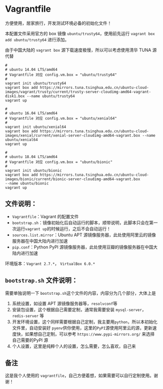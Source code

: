 # Vagrantfile

方便使用，居家旅行，开发测试环境必备的初始化文件！

本配置文件采用官方的 box 镜像 `ubuntu/trusty64`，使用前先运行 `vagrant box add ubuntu/trusty64` 进行添加。

由于中国大陆的 `vagrant box` 源下载速度极慢，所以可以考虑使用清华 TUNA 源代替

```
#
# ubuntu 14.04 LTS/amd64
# Vagrantfile 对应 config.vm.box = "ubuntu/trusty64"
#
vagrant init ubuntu/trusty64
vagrant box add https://mirrors.tuna.tsinghua.edu.cn/ubuntu-cloud-images/vagrant/trusty/current/trusty-server-cloudimg-amd64-vagrant-disk1.box --name ubuntu/trusty64
vagrant up

#
# ubuntu 16.04 LTS/amd64
# Vagrantfile 对应 config.vm.box = "ubuntu/xenial64"
#
vagrant init ubuntu/xenial64
vagrant box add https://mirrors.tuna.tsinghua.edu.cn/ubuntu-cloud-images/xenial/current/xenial-server-cloudimg-amd64-vagrant.box --name ubuntu/xenial64
vagrant up

#
# ubuntu 18.04 LTS/amd64
# Vagrantfile 对应 config.vm.box = "ubuntu/bionic"
#
vagrant init ubuntu/bionic
vagrant box add https://mirrors.tuna.tsinghua.edu.cn/ubuntu-cloud-images/bionic/current/bionic-server-cloudimg-amd64-vagrant.box 
--name ubuntu/bionic
vagrant up
```

## 文件说明：

* `Vagrantfile`：Vagrant 的配置文件
* `bootstrap.sh`：镜像初始化后自动运行的脚本，顺带说明，此脚本只会在第一次运行`vagrant up`的时候运行，之后不会自动运行！
* `sources.list.mirror`：Ubuntu APT 源镜像服务器，此处使用阿里云的镜像服务器在中国大陆内进行加速
* `pip.conf`：Python PyPI 源镜像服务器，此处使用豆瓣的镜像服务器在中国大陆内进行加速

环境版本：`Vagrant 2.7.*`， `VirtualBox 6.0.*`

## `bootstrap.sh` 文件说明：

需要单独说明一下 `bootstrap.sh`这个文件的内容，内容分为几个部分，大体上是
1. 系统设置，如设置 APT 源镜像服务器等，`resolvconf`等
2. 安装包设置，这个根据自己需要定制，通常我需要安装 `mysql-server`，`redis-server` 等
3. 开发环境设置，这个同样需要根据自己定制，我主要用`python`，所以本初始化文件里，自动安装好 `pyenv`供你使用，这里的`PyPI`源使用阿里云的源，更新速度快，如果想自己定制，可以参考 `https://www.pypi-mirrors.org/` 来选择自己需要的PyPI 源
4. 个人设置，这里是纯粹个人的设置，怎么需要，怎么喜欢，自己来

## 备注

这是我个人使用的 `vagrantfile`，自己方便着想，如果需要可以自行定制使用。谢谢！
